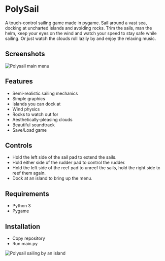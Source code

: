 # PolySail
A touch-control sailing game made in pygame. Sail around a vast sea, docking at uncharted islands and avoiding rocks. Trim the sails, man the helm, keep your eyes on the wind and watch your speed to stay safe while sailing. Or just watch the clouds roll lazily by and enjoy the relaxing music.

## Screenshots

![Polysail main menu](Assets/Screenshots/polysail_menu.png)

## Features
- Semi-realistic sailing mechanics
- Simple graphics
- Islands you can dock at
- Wind physics
- Rocks to watch out for
- Aesthetically-pleasing clouds
- Beautiful soundtrack
- Save/Load game

## Controls
- Hold the left side of the sail pad to extend the sails.
- Hold either side of the rudder pad to control the rudder.
- Hold the left side of the reef pad to unreef the sails, hold the right side to reef them again.
- Dock at an island to bring up the menu.

## Requirements
- Python 3
- Pygame

## Installation
- Copy repository
- Run main.py

![Polysail sailing by an island](Assets/Screenshots/polysail_sailing_past_island.png)